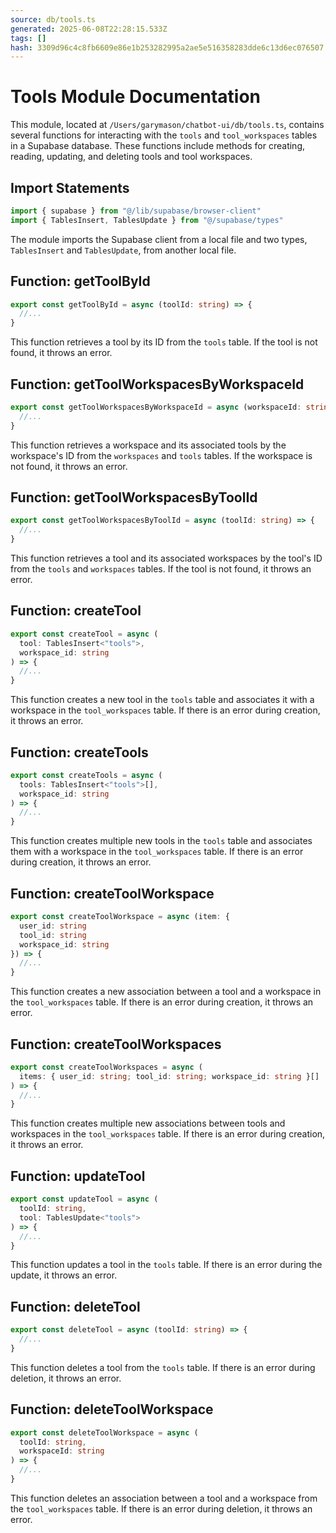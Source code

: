 ```yaml
---
source: db/tools.ts
generated: 2025-06-08T22:28:15.533Z
tags: []
hash: 3309d96c4c8fb6609e86e1b253282995a2ae5e516358283dde6c13d6ec076507
---
```


# Tools Module Documentation

This module, located at `/Users/garymason/chatbot-ui/db/tools.ts`, contains several functions for interacting with the `tools` and `tool_workspaces` tables in a Supabase database. These functions include methods for creating, reading, updating, and deleting tools and tool workspaces.

## Import Statements

```ts
import { supabase } from "@/lib/supabase/browser-client"
import { TablesInsert, TablesUpdate } from "@/supabase/types"
```

The module imports the Supabase client from a local file and two types, `TablesInsert` and `TablesUpdate`, from another local file.

## Function: getToolById

```ts
export const getToolById = async (toolId: string) => {
  //...
}
```

This function retrieves a tool by its ID from the `tools` table. If the tool is not found, it throws an error.

## Function: getToolWorkspacesByWorkspaceId

```ts
export const getToolWorkspacesByWorkspaceId = async (workspaceId: string) => {
  //...
}
```

This function retrieves a workspace and its associated tools by the workspace's ID from the `workspaces` and `tools` tables. If the workspace is not found, it throws an error.

## Function: getToolWorkspacesByToolId

```ts
export const getToolWorkspacesByToolId = async (toolId: string) => {
  //...
}
```

This function retrieves a tool and its associated workspaces by the tool's ID from the `tools` and `workspaces` tables. If the tool is not found, it throws an error.

## Function: createTool

```ts
export const createTool = async (
  tool: TablesInsert<"tools">,
  workspace_id: string
) => {
  //...
}
```

This function creates a new tool in the `tools` table and associates it with a workspace in the `tool_workspaces` table. If there is an error during creation, it throws an error.

## Function: createTools

```ts
export const createTools = async (
  tools: TablesInsert<"tools">[],
  workspace_id: string
) => {
  //...
}
```

This function creates multiple new tools in the `tools` table and associates them with a workspace in the `tool_workspaces` table. If there is an error during creation, it throws an error.

## Function: createToolWorkspace

```ts
export const createToolWorkspace = async (item: {
  user_id: string
  tool_id: string
  workspace_id: string
}) => {
  //...
}
```

This function creates a new association between a tool and a workspace in the `tool_workspaces` table. If there is an error during creation, it throws an error.

## Function: createToolWorkspaces

```ts
export const createToolWorkspaces = async (
  items: { user_id: string; tool_id: string; workspace_id: string }[]
) => {
  //...
}
```

This function creates multiple new associations between tools and workspaces in the `tool_workspaces` table. If there is an error during creation, it throws an error.

## Function: updateTool

```ts
export const updateTool = async (
  toolId: string,
  tool: TablesUpdate<"tools">
) => {
  //...
}
```

This function updates a tool in the `tools` table. If there is an error during the update, it throws an error.

## Function: deleteTool

```ts
export const deleteTool = async (toolId: string) => {
  //...
}
```

This function deletes a tool from the `tools` table. If there is an error during deletion, it throws an error.

## Function: deleteToolWorkspace

```ts
export const deleteToolWorkspace = async (
  toolId: string,
  workspaceId: string
) => {
  //...
}
```

This function deletes an association between a tool and a workspace from the `tool_workspaces` table. If there is an error during deletion, it throws an error.